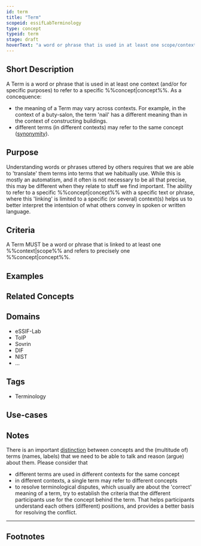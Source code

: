 ```yaml
---
id: term
title: "Term"
scopeid: essifLabTerminology
type: concept
typeid: term
stage: draft
hoverText: "a word or phrase that is used in at least one scope/context to refer to a specific concept."
---
```


## Short Description
<!--REQUIRED--in 1-3 sentences that describe the concept to a layperson with reasonable accuracy.-->
A Term is a word or phrase that is used in at least one context (and/or for specific purposes) to refer to a specific %%concept|concept%%. As a concequence:
- the meaning of a Term may vary across contexts. For example, in the context of a buty-salon, the term 'nail' has a different meaning than in the context of constructing buildings.
- different terms (in different contexts) may refer to the same concept ([synonymity](https://en.wikipedia.org/wiki/Synonym)).

## Purpose
<!--Describe why the concept is needed. What purposes does it serve? What can you do with it that you cannot do (as well) without it? What objectives does it help realize? Why is this conceptevant within its scope of definition?-->
Understanding words or phrases uttered by others requires that we are able to 'translate' them terms into terms that we habitually use. While this is mostly an automatism, and it often is not necessary to be all that precise, this may be different when they relate to stuff we find important. The ability to refer to a specific %%concept|concept%% with a specific text or phrase, where this 'linking' is limited to a specific (or several) context(s) helps us to better interpret the intentsion of what others convey in spoken or written language.

## Criteria
<!--How is this concept different from related ideas? What are essential characteristics that must be true? This is where you specify the [intensional definition](https://en.wikipedia.org/wiki/Extensional_and_intensional_definitions) of the concept, i.e. the necessary and sufficient conditions for when the term should be used. This makes that the conceptomes crystal clear. In the case of nouns, this is equivalent to specifying the properties that an object needs to have in order to be counted as a referent of the term.-->
A Term MUST be a word or phrase that is linked to at least one %%context|scope%% and refers to precisely one %%concept|concept%%. 

## Examples
<!--Provide a few sentences in which you give examples that obviously qualify as instances of `Term`, and that do NOT obviously qualify. Also, provide examples that are not (so) obvious, but help users to better understand its intension.-->

## Related Concepts
<!--Link to any %%concepts|concept%% that are similar but distinct, with a note about the relationship.-->


## Domains
<!--In which general knowledge ecosystems or mental model families does this concepty a role?-->
* eSSIF-Lab
* ToIP
* Sovrin
* DIF
* NIST
* ...

## Tags
<!--Add hash tags here that allow us to group concepts in useful ways.-->
* Terminology

## Use-cases
<!--This (optional) section specifies an (optional) introductory paragraph, and a level-3 (i.e. `###`) subsection for every use case it describes. Every such use-case SHOULD
- describe the situation/context of the use-case;
- show how to apply ``Term`` to/in that situation;
- shows the relevance of having ``Term`` for the use-case as opposed to not having it.-->

## Notes
<!--This (optional) section is the place to put anything for which there is no other good place to put it.-->
There is an important [distinction](https://simple.wikipedia.org/wiki/Concept) between concepts and the (multitude of) terms (names, labels) that we need to be able to talk and reason (argue) about them. Please consider that

* different terms are used in different contexts for the same concept
* in different contexts, a single term may refer to different concepts
* to resolve terminological disputes, which usually are about the 'correct' meaning of a term, try to establish the criteria that the different participants use for the concept behind the term. That helps participants understand each others (different) positions, and provides a better basis for resolving the conflict.

---
## Footnotes
<!--This (optional) section contains any footnotes that may have been specified in the text above.-->

[^1]: WikiPedia has a concise [explanation of concepts](https://en.wikipedia.org/wiki/Concept). We use the term 'concept' as a [mental representation](https://en.wikipedia.org/wiki/Mental_representation).

[^2]: For the difference between 'Concept' and 'Term', see https://simple.wikipedia.org/wiki/Concept.
